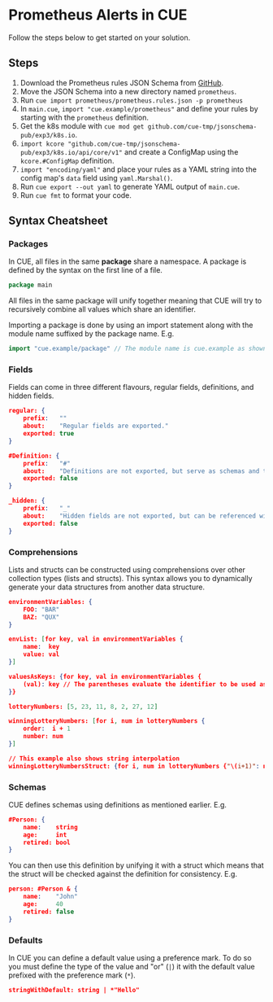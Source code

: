 # Prometheus Alerts in CUE

Follow the steps below to get started on your solution.

## Steps
1. Download the Prometheus rules JSON Schema from [GitHub](https://raw.githubusercontent.com/SchemaStore/schemastore/refs/heads/master/src/schemas/json/prometheus.rules.json).
1. Move the JSON Schema into a new directory named `prometheus`.
1. Run `cue import prometheus/prometheus.rules.json -p prometheus`
1. In `main.cue`, `import "cue.example/prometheus"` and define your rules by starting with the `prometheus` definition.
1. Get the k8s module with `cue mod get github.com/cue-tmp/jsonschema-pub/exp3/k8s.io`.
1. `import kcore "github.com/cue-tmp/jsonschema-pub/exp3/k8s.io/api/core/v1"` and create a ConfigMap using the `kcore.#ConfigMap` definition.
1. `import "encoding/yaml"` and place your rules as a YAML string into the config map's `data` field using `yaml.Marshal()`.
1. Run `cue export --out yaml` to generate YAML output of `main.cue`.
1. Run `cue fmt` to format your code.

## Syntax Cheatsheet

### Packages

In CUE, all files in the same **package** share a namespace. A package is defined by the syntax on the first line of a file.
```go
package main
```
All files in the same package will unify together meaning that CUE will try to recursively combine all values which share an identifier.

Importing a package is done by using an import statement along with the module name suffixed by the package name. E.g.
```go
import "cue.example/package" // The module name is cue.example as shown in cue.mod/module.cue
```

### Fields

Fields can come in three different flavours, regular fields, definitions, and hidden fields.
```json
regular: {
	prefix:   ""
	about:    "Regular fields are exported."
	exported: true
}

#Definition: {
	prefix:   "#"
	about:    "Definitions are not exported, but serve as schemas and type aliases."
	exported: false
}

_hidden: {
	prefix:   "_"
	about:    "Hidden fields are not exported, but can be referenced within the same package."
	exported: false
}
```

### Comprehensions

Lists and structs can be constructed using comprehensions over other collection types (lists and structs). This syntax allows you to dynamically generate your data structures from another data structure.

```json
environmentVariables: {
	FOO: "BAR"
	BAZ: "QUX"
}

envList: [for key, val in environmentVariables {
	name:  key
	value: val
}]

valuesAsKeys: {for key, val in environmentVariables {
	(val): key // The parentheses evaluate the identifier to be used as the field name
}}

lotteryNumbers: [5, 23, 11, 8, 2, 27, 12]

winningLotteryNumbers: [for i, num in lotteryNumbers {
	order:  i + 1
	number: num
}]

// This example also shows string interpolation
winningLotteryNumbersStruct: {for i, num in lotteryNumbers {"\(i+1)": num}}
```

### Schemas

CUE defines schemas using definitions as mentioned earlier. E.g.
```json
#Person: {
    name:    string
    age:     int
    retired: bool
}
```

You can then use this definition by unifying it with a struct which means that the struct will be checked against the definition for consistency. E.g.
```json
person: #Person & {
    name:    "John"
    age:     40
    retired: false
}
```

### Defaults

In CUE you can define a default value using a preference mark. To do so you must define the type of the value and "or" (`|`) it with the default value prefixed with the preference mark (`*`).

```json
stringWithDefault: string | *"Hello"
```

